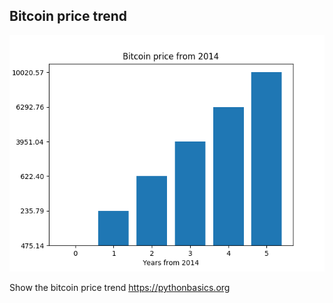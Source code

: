 
## Bitcoin price trend

<img src="bitcoin-price.png">

Show the bitcoin price trend
https://pythonbasics.org
